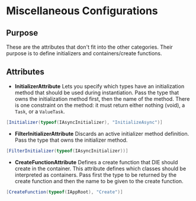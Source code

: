# Miscellaneous Configurations

## Purpose

These are the attributes that don't fit into the other categories. Their purpose is to define initializers and containers/create functions.

## Attributes

- **InitializerAttribute** Lets you specify which types have an initialization method that should be used during instantiation. Pass the type that owns the initialization method first, then the name of the method. There is one constraint on the method: it must return either nothing (void), a `Task`, or a `ValueTask`.
```csharp
[Initializer(typeof(IAsyncInitializer), "InitializeAsync")]
```
- **FilterInitializerAttribute** Discards an active initializer method definition. Pass the type that owns the initializer method.
```csharp
[FilterInitializer(typeof(IAsyncInitializer))]
```
- **CreateFunctionAttribute** Defines a create function that DIE should create in the container. This attribute defines which classes should be interpreted as containers. Pass first the type to be returned by the create function and then the name to be given to the create function.
```csharp
[CreateFunction(typeof(IAppRoot), "Create")]
```